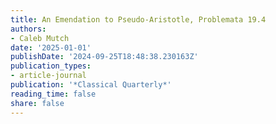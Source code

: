 ```yaml
---
title: An Emendation to Pseudo-Aristotle, Problemata 19.4
authors:
- Caleb Mutch
date: '2025-01-01'
publishDate: '2024-09-25T18:48:38.230163Z'
publication_types:
- article-journal
publication: '*Classical Quarterly*'
reading_time: false
share: false
---
```

